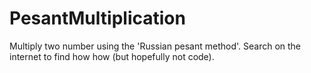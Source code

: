PesantMultiplication
============================================================
Multiply two number using the 'Russian pesant method'. Search on the internet to find how how (but hopefully not code).
